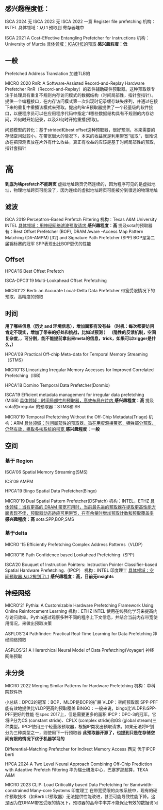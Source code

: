 ## 感兴趣程度低：
ISCA 2024 无
ISCA 2023 无
ISCA 2022 一篇
Register file prefetching
机构：INTEL
具体领域：从L1 预取到 寄存器堆中

ISCA 2021 
A Cost-Effective Entangling Prefetcher for Instructions
机构：University of Murcia
<u>具体领域：ICACHE的预取</u> **感兴趣程度：低**

## 一般


Prefetched Address Translation
加速TLB的

MICRO 2020
RnR: A Software-Assisted Record-and-Replay Hardware Prefetcher
RnR（Record-and-Replay）的软件辅助硬件预取器。这种预取器专注于处理具有重复不规则内存访问模式的数据结构（时间局部性，指针套指针）。提供一个编程接口，在内存访问模式第一次出现时记录缓存缺失序列，并通过在接下来的重复中重播该模式来预取。提出的RnR预取器提供了一个轻量级的软件接口，以便程序员可以在应用程序代码中指定:1)哪些数据结构具有不规则的内存访问，2)何时开始记录，以及3)何时开始重播(预取)。




问题模型的转化：基于strided和best offset这种预取器，很好预测，本来需要的存储空间就较小，在带宽很大的情况下，本来的收益就是利用带宽“猛取”，很难说放在把预测表放在片外有什么收益。真正有收益的应该是基于时间局部性的预取，指针套指针



# 高

**到底为啥prefetch不能跨页**
虚拟地址跨页仍然连续的，因为程序可见的是虚拟地址，物理地址跨页可能没了，因为连续的虚拟地址跨页可能被分到很远的物理地址
## 滤波
ISCA 2019
Perceptron-Based Prefetch Filtering
机构：Texas A&M University INTEL
<u>具体领域：用神经网络滤波预取请求 </u> **感兴趣程度：高**
提及sota的预取器有：Best Offset Prefetcher (BOP), DRAM Aware -Access Map Pattern Matching (DA-AMPM) [32] and Signature Path Prefetcher (SPP)
BOP是第二届锦标赛的冠军 SPP表现出比BOP更优的性能

## Offset
HPCA'16
Best Offset Prefetch

ISCA-DPC3'19
Multi-Lookahead Offset Prefetching

MICRO'22
Berti: an Accurate Local-Delta Data Prefetcher
带宽受限情况下的预取，高精度的预取



## 时间
**用了哪些信息（历史 and 环境信息），增加面积有没有益**
**（时机：每次都要访问肯定不现实，增加了带来的好处和挑战，比如过预测 ）**
**（隐性的反馈机制，空间复杂度，，可分割，能不能提前拿出来meta的信息，trick，如果可以trigger是什么，）**

HPCA'09
Practical Off-chip Meta-data for Temporal Memory Streaming（STMS）

MICRO'13
Linearizing Irregular Memory Accesses for Improved Correlated Prefetching（ISB)

HPCA'18
Domino Temporal Data Prefetcher(Donmio)

ISCA'19
Efficient metadata management for irregular data prefetching (MISB)
<u>具体领域：时间局部性的预取器，高效布局在片内 </u> **感兴趣程度：高**
提及sota的irregular 的预取器：STMS和ISB

MICRO'19
Temporal Prefetching Without the Off-Chip Metadata(Triage)
机构：ARM
<u>具体领域：时间局部性的预取器，旨在用资源换带宽，牺牲部分预取，仍然有效，换取多核系统的带宽 </u> **感兴趣程度：一般**

## 空间

### 基于 Region
ISCA'06
Spatial Memory Streaming(SMS)

ICS'09
AMPM

HPCA'19
Bingo Spatial Data Prefetcher(Bingo)

MICRO'19
Dual Spatial Pattern Prefetcher(DSPatch)
机构：INTEL，ETHZ
<u>具体领域：当有更高的 DRAM 带宽可用时，当前最先进的预取器在提取更高性能方面表现不佳，预取器动态适应可用带宽，在有余量时增加预取计数和预取覆盖率 </u> **感兴趣程度：高**
sota:SPP,BOP,SMS

### 基于delta

MICRO ’15
Efficiently Prefetching Complex Address Patterns（VLDP）

MICRO‘16
Path Confidence based Lookahead Prefetching（SPP）

ISCA‘20
Bouquet of Instruction Pointers: Instruction Pointer Classifier-based Spatial Hardware Prefetching.（IPCP）
机构：INTEL 印度理工
<u>具体领域：空间预取器,从L2搬到了L1</u> **感兴趣程度：高，目前无insights** 


## 神经网络

MICRO’21
Pythia: A Customizable Hardware Prefetching Framework Using Online Reinforcement Learning
机构：ETHZ INTEL
使用在线强化学习来提高内存访问效率。Pythia通过观察多种不同的程序上下文信息，并结合当前内存带宽使用情况，来做出预取决策

ASPLOS'24
Pathfinder: Practical Real-Time Learning for Data Prefetching
神经网络预取

ASPLOS'21
A Hierarchical Neural Model of Data Prefetching(Voyager)
神经网络预取
## 未分类


MICRO 2022
Merging Similar Patterns for Hardware Prefetching
机构：中科院软件所

小总结：DPC2的冠军：BOP，MLOP是BOP的扩展
VLDP：空间预取器
SPP-PFF能有效地提供比VLDP更高的预取覆盖
BINGO：一般来说，bingo比VLDP和SPP-PFF更好的性能 在spec 2017上，但是需要更多的面积
IPCP：DPC-3的冠军。它将IP分为CS (constant stride)、CPLX (complex stride)和GS (global stream)三种类型。IPCP使用三个轻量级预取器，根据IP类发出预取请求。如果无法将IP划分为三种类型之一，则使用下一行预取器
**此预取器开源了，也提到只是在存储空间有限的情况下优于机器学习的**

Differential-Matching Prefetcher for Indirect Memory Access
西交 优于IPCP berti


HPCA 2024
A Two Level Neural Approach Combining Off-Chip Prediction with Adaptive Prefetch Filtering
华为瑞士研发中心，巴塞罗那超算，TEXA A&M

MICRO 2023
CLIP: Load Criticality based Data Prefetching for Bandwidth-constrained Many-core Systems
印度理工
在带宽受限的众核系统中，现有的硬件预取技术（如Berti L1预取器）无法提供性能改进，甚至可能导致性能下降。这是因为在DRAM带宽受限的情况下，预取器的高命中率并不能保证有效的数据访问